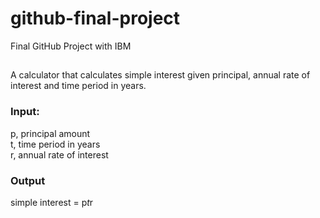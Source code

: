 # github-final-project
Final GitHub Project with IBM
##
A calculator that calculates simple interest given principal, annual rate of interest and time period in years.
### Input:
   p, principal amount <br>
   t, time period in years <br>
   r, annual rate of interest
### Output
   simple interest = p*t*r
